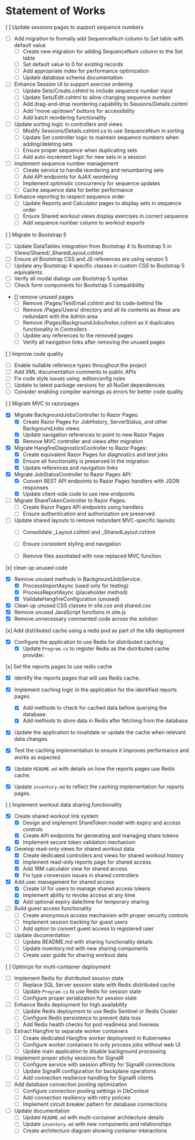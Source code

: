# Statement of Works

[ ] Update sessions pages to support sequence numbers
 - [ ] Add migration to formally add SequenceNum column to Set table with default value
   - [ ] Create new migration for adding SequenceNum column to the Set table
   - [ ] Set default value to 0 for existing records
   - [ ] Add appropriate index for performance optimization
   - [ ] Update database schema documentation

 - [ ] Enhance Session UI to support exercise ordering
   - [ ] Update Sets/Create.cshtml to include sequence number input
   - [ ] Update Sets/Edit.cshtml to allow changing sequence number
   - [ ] Add drag-and-drop reordering capability to Sessions/Details.cshtml
   - [ ] Add "move up/down" buttons for accessibility
   - [ ] Add batch reordering functionality

 - [ ] Update sorting logic in controllers and views
   - [ ] Modify Sessions/Details.cshtml.cs to use SequenceNum in sorting
   - [ ] Update Set controller logic to maintain sequence numbers when adding/deleting sets
   - [ ] Ensure proper sequence when duplicating sets
   - [ ] Add auto-increment logic for new sets in a session

 - [ ] Implement sequence number management
   - [ ] Create service to handle reordering and renumbering sets
   - [ ] Add API endpoints for AJAX reordering
   - [ ] Implement optimistic concurrency for sequence updates
   - [ ] Cache sequence data for better performance

 - [ ] Enhance reporting to respect sequence order
   - [ ] Update Reports and Calculator pages to display sets in sequence order
   - [ ] Ensure Shared workout views display exercises in correct sequence
   - [ ] Add sequence number column to workout exports

[ ] Migrate to Bootstrap 5
   - [ ] Update DataTables integration from Bootstrap 4 to Bootstrap 5 in Views/Shared/_SharedLayout.cshtml
   - [ ] Ensure all Bootstrap CSS and JS references are using version 5
   - [ ] Update any Bootstrap 4 specific classes in custom CSS to Bootstrap 5 equivalents
   - [ ] Verify all modal dialogs use Bootstrap 5 syntax
   - [ ] Check form components for Bootstrap 5 compatibility
 - [] remove unused pages
   - [ ] Remove /Pages/TestEmail.cshtml and its code-behind file
   - [ ] Remove /Pages/Users/ directory and all its contents as these are redundant with the Admin area
   - [ ] Remove /Pages/BackgroundJobs/Index.cshtml as it duplicates functionality in Controllers
   - [ ] Update any references to the removed pages
   - [ ] Verify all navigation links after removing the unused pages
 
 [ ] Improve code quality
   - [ ] Enable nullable reference types throughout the project
   - [ ] Add XML documentation comments to public APIs
   - [ ] Fix code style issues using .editorconfig rules
   - [ ] Update to latest package versions for all NuGet dependencies
   - [ ] Consider enabling compiler warnings as errors for better code quality
 
 [ ] Migrate MVC to razorpages
   - [x] Migrate BackgroundJobsController to Razor Pages:
     - [x] Create Razor Pages for JobHistory, ServerStatus, and other BackgroundJobs views
     - [x] Update navigation references to point to new Razor Pages
     - [x] Remove MVC controller and views after migration
   - [x] Migrate HangfireDiagnosticsController to Razor Pages:
     - [x] Create equivalent Razor Pages for diagnostics and test jobs
     - [x] Ensure all functionality is preserved in the migration
     - [x] Update references and navigation links
   - [x] Migrate JobStatusController to Razor Pages API:
     - [x] Convert REST API endpoints to Razor Pages handlers with JSON responses
     - [x] Update client-side code to use new endpoints
   - [ ] Migrate ShareTokenController to Razor Pages:
     - [ ] Create Razor Pages API endpoints using handlers
     - [ ] Ensure authentication and authorization are preserved
   - [ ] Update shared layouts to remove redundant MVC-specific layouts:
     - [ ] Consolidate _Layout.cshtml and _SharedLayout.cshtml
     - [ ] Ensure consistent styling and navigation
     - [ ] Remove files assotiated with now replaced MVC function
  

[x] clean up unused code
  - [x] Remove unused methods in BackgroundJobService:
    - [x] ProcessImportAsync (used only for testing)
    - [x] ProcessReportAsync (placeholder method)
    - [x] ValidateHangfireConfiguration (unused)
  - [x] Clean up unused CSS classes in site.css and shared.css
  - [x] Remove unused JavaScript functions in site.js
  - [x] Remove unnecessary commented code across the solution

[x] Add distributed cache using a redis pod as part of the k8s deployment
 - [x] Configure the application to use Redis for distributed caching.
   - [x] Update `Program.cs` to register Redis as the distributed cache provider.

[x] Set the reports pages to use redis cache
 - [x] Identify the reports pages that will use Redis cache.
 - [x] Implement caching logic in the application for the identified reports pages.
   - [x] Add methods to check for cached data before querying the database.
   - [x] Add methods to store data in Redis after fetching from the database.
 - [x] Update the application to invalidate or update the cache when relevant data changes.
 - [x] Test the caching implementation to ensure it improves performance and works as expected.
 - [x] Update `README.md` with details on how the reports pages use Redis cache.
 - [x] Update `inventory.md` to reflect the caching implementation for reports pages.



[ ] Implement workout data sharing functionality
 - [x] Create shared workout link system
   - [x] Design and implement ShareToken model with expiry and access controls
   - [x] Create API endpoints for generating and managing share tokens
   - [x] Implement secure token validation mechanism
 - [x] Develop read-only views for shared workout data
   - [x] Create dedicated controllers and views for shared workout history
   - [x] Implement read-only reports page for shared access
   - [x] Add 1RM calculator view for shared access
   - [x] Fix type conversion issues in shared controllers
 - [x] Add user management for shared access
   - [x] Create UI for users to manage shared access tokens
   - [x] Implement ability to revoke access at any time
   - [x] Add optional expiry date/time for temporary sharing
 - [ ] Build guest access functionality
   - [ ] Create anonymous access mechanism with proper security controls
   - [ ] Implement session tracking for guest users
   - [ ] Add option to convert guest access to registered user
 - [ ] Update documentation
   - [ ] Update README.md with sharing functionality details
   - [ ] Update inventory.md with new sharing components
   - [ ] Create user guide for sharing workout data

[ ] Optimize for multi-container deployment
 - [ ] Implement Redis for distributed session state
   - [ ] Replace SQL Server session state with Redis distributed cache
   - [ ] Update `Program.cs` to use Redis for session state
   - [ ] Configure proper serialization for session state
 - [ ] Enhance Redis deployment for high availability
   - [ ] Update Redis deployment to use Redis Sentinel or Redis Cluster
   - [ ] Configure Redis persistence to prevent data loss
   - [ ] Add Redis health checks for pod readiness and liveness
 - [ ] Extract Hangfire to separate worker containers
   - [ ] Create dedicated Hangfire worker deployment in Kubernetes
   - [ ] Configure worker containers to only process jobs without web UI
   - [ ] Update main application to disable background processing
 - [ ] Implement proper sticky sessions for SignalR
   - [ ] Configure service with session affinity for SignalR connections
   - [ ] Update SignalR configuration for backplane operations
   - [ ] Add connection resilience handling for SignalR clients
 - [ ] Add database connection pooling optimization
   - [ ] Configure connection pooling settings in DbContext
   - [ ] Add connection resiliency with retry policies
   - [ ] Implement circuit breaker pattern for database connections
 - [ ] Update documentation
   - [ ] Update `README.md` with multi-container architecture details
   - [ ] Update `inventory.md` with new components and relationships
   - [ ] Create architecture diagram showing container interactions
